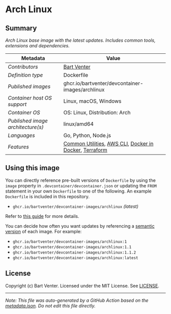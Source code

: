 # Arch Linux

## Summary
*Arch Linux base image with the latest updates. Includes common tools, extensions and dependencies.*

| Metadata | Value |
|----------|-------|
| *Contributors* | [Bart Venter](https://github.com/bartvener) |
| *Definition type* | Dockerfile |
| *Published images* | ghcr.io/bartventer/devcontainer-images/archlinux |
| *Container host OS support* | Linux, macOS, Windows |
| *Container OS* | OS: Linux, Distribution: Arch |
| *Published image architecture(s)* | linux/amd64 |
| *Languages* | Go, Python, Node.js |
| *Features* | [Common Utilities](https://github.com/bartventer/arch-devcontainer-features/tree/main/src/common-utils/README.md), [AWS CLI](https://github.com/bartventer/arch-devcontainer-features/tree/main/src/aws-cli/README.md), [Docker in Docker](https://github.com/bartventer/arch-devcontainer-features/tree/main/src/docker-in-docker/README.md), [Terraform](https://github.com/bartventer/arch-devcontainer-features/tree/main/src/terraform/README.md) |


## Using this image
You can directly reference pre-built versions of `Dockerfile` by using the `image` property in `.devcontainer/devcontainer.json` or updating the `FROM` statement in your own  `Dockerfile` to one of the following. An example `Dockerfile` is included in this repository.
- `ghcr.io/bartventer/devcontainer-images/archlinux` _(latest)_

Refer to [this guide](https://containers.dev/guide/dockerfile) for more details.

You can decide how often you want updates by referencing a [semantic version](https://semver.org/) of each image. For example:

- `ghcr.io/bartventer/devcontainer-images/archlinux:1`
- `ghcr.io/bartventer/devcontainer-images/archlinux:1.1`
- `ghcr.io/bartventer/devcontainer-images/archlinux:1.1.2`
- `ghcr.io/bartventer/devcontainer-images/archlinux:latest`


## License
Copyright (c) Bart Venter.
Licensed under the MIT License. See [LICENSE](https://github.com/bartventer/devcontainer-images/blob/main/LICENSE).

---

_Note: This file was auto-generated by a GitHub Action based on the [metadata.json](./metadata.json). Do not edit this file directly._
